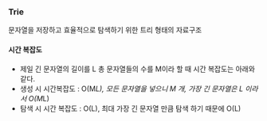 ### Trie
문자열을 저장하고 효율적으로 탐색하기 위한 트리 형태의 자료구조
#### 시간 복잡도
- 제일 긴 문자열의 길이를 L 총 문자열들의 수를 M이라 할 때 시간 복잡도는 아래와 같다.
- 생성 시 시간복잡도 : O(M*L), 모든 문자열을 넣으니 M 개, 가장 긴 문자열은 L 이라서 O(M*L)
- 탐색 시 시간 복잡도 : O(L), 최대 가장 긴 문자열 만큼 탐색 하기 때문에 O(L)